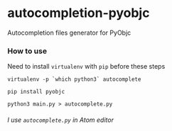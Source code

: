 # autocompletion-pyobjc
Autocompletion files generator for PyObjc

### How to use

Need to install `virtualenv` with `pip` before these steps

```
virtualenv -p `which python3` autocomplete

pip install pyobjc

python3 main.py > autocomplete.py
```

###### I use `autocomplete.py` in Atom editor
